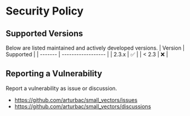 # Security Policy

## Supported Versions

Below are listed maintained and actively developed versions.
| Version | Supported          |
| ------- | ------------------ |
| 2.3.x   | :white_check_mark: |
| < 2.3   | :x:                |

## Reporting a Vulnerability

Report a vulnerability as issue or discussion.

* https://github.com/arturbac/small_vectors/issues
* https://github.com/arturbac/small_vectors/discussions
